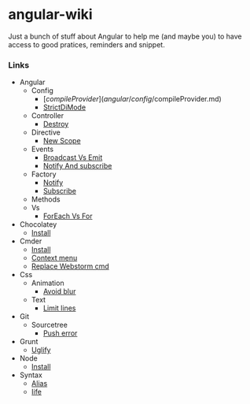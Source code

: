 # angular-wiki

 Just a bunch of stuff about Angular to help me (and maybe you) to have access to good pratices, reminders and snippet.

### Links

- Angular
   - Config
      - [$compileProvider](angular/config/$compileProvider.md)
      - [StrictDiMode](angular/config/strictDiMode.md)
   - Controller
      - [Destroy](angular/controller/destroy.md)
   - Directive
      - [New Scope](angular/directive/newScope.md)
   - Events
      - [Broadcast Vs Emit](angular/events/broadcastVsEmit.md)
      - [Notify And subscribe](angular/events/notifyAndSubscribe.md)
   - Factory
      - [Notify](angular/factory/notify.md)
      - [Subscribe](angular/factory/subscribe.md)
   - Methods
   - Vs
      - [ForEach Vs For](angular/vs/forEachVsFor.md)
- Chocolatey
   - [Install](chocolatey/install.md)
- Cmder
   - [Install](cmder/install.md)
   - [Context menu](cmder/context-menu.md)
   - [Replace Webstorm cmd](cmder/replace-webstorm-cmd.md)
- Css
   - Animation
      - [Avoid blur](css/animation/avoidBlur.md)
   - Text
      - [Limit lines](css/text/limitLines.md)
- Git
   - Sourcetree
      - [Push error](git/sourcetree/push-error.md)
- Grunt
   - [Uglify](grunt/uglify.md)
- Node
   - [Install](node/install.md)
- Syntax
   - [Alias](syntax/alias.md)
   - [Iife](syntax/iife.md)
